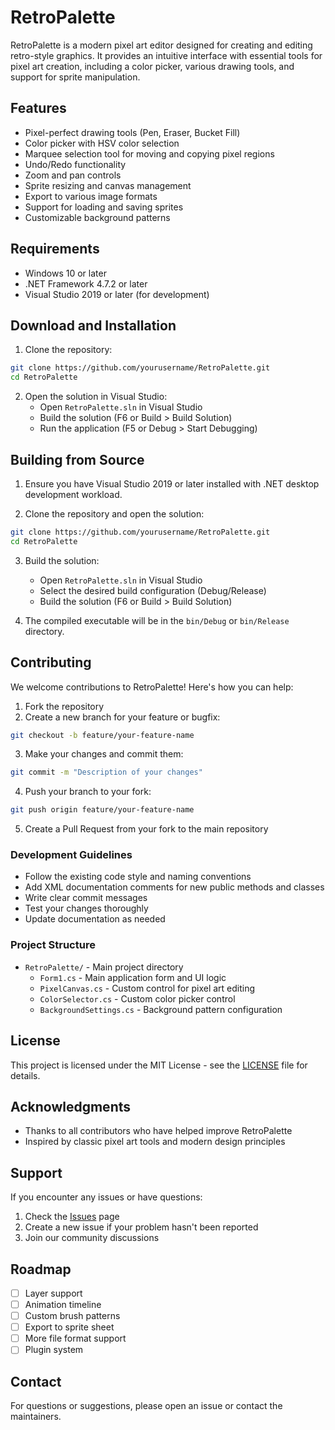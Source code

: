 # RetroPalette

RetroPalette is a modern pixel art editor designed for creating and editing retro-style graphics. It provides an intuitive interface with essential tools for pixel art creation, including a color picker, various drawing tools, and support for sprite manipulation.

## Features

- Pixel-perfect drawing tools (Pen, Eraser, Bucket Fill)
- Color picker with HSV color selection
- Marquee selection tool for moving and copying pixel regions
- Undo/Redo functionality
- Zoom and pan controls
- Sprite resizing and canvas management
- Export to various image formats
- Support for loading and saving sprites
- Customizable background patterns

## Requirements

- Windows 10 or later
- .NET Framework 4.7.2 or later
- Visual Studio 2019 or later (for development)

## Download and Installation

1. Clone the repository:
```bash
git clone https://github.com/yourusername/RetroPalette.git
cd RetroPalette
```

2. Open the solution in Visual Studio:
   - Open `RetroPalette.sln` in Visual Studio
   - Build the solution (F6 or Build > Build Solution)
   - Run the application (F5 or Debug > Start Debugging)

## Building from Source

1. Ensure you have Visual Studio 2019 or later installed with .NET desktop development workload.

2. Clone the repository and open the solution:
```bash
git clone https://github.com/yourusername/RetroPalette.git
cd RetroPalette
```

3. Build the solution:
   - Open `RetroPalette.sln` in Visual Studio
   - Select the desired build configuration (Debug/Release)
   - Build the solution (F6 or Build > Build Solution)

4. The compiled executable will be in the `bin/Debug` or `bin/Release` directory.

## Contributing

We welcome contributions to RetroPalette! Here's how you can help:

1. Fork the repository
2. Create a new branch for your feature or bugfix:
```bash
git checkout -b feature/your-feature-name
```

3. Make your changes and commit them:
```bash
git commit -m "Description of your changes"
```

4. Push your branch to your fork:
```bash
git push origin feature/your-feature-name
```

5. Create a Pull Request from your fork to the main repository

### Development Guidelines

- Follow the existing code style and naming conventions
- Add XML documentation comments for new public methods and classes
- Write clear commit messages
- Test your changes thoroughly
- Update documentation as needed

### Project Structure

- `RetroPalette/` - Main project directory
  - `Form1.cs` - Main application form and UI logic
  - `PixelCanvas.cs` - Custom control for pixel art editing
  - `ColorSelector.cs` - Custom color picker control
  - `BackgroundSettings.cs` - Background pattern configuration

## License

This project is licensed under the MIT License - see the [LICENSE](LICENSE) file for details.

## Acknowledgments

- Thanks to all contributors who have helped improve RetroPalette
- Inspired by classic pixel art tools and modern design principles

## Support

If you encounter any issues or have questions:
1. Check the [Issues](https://github.com/yourusername/RetroPalette/issues) page
2. Create a new issue if your problem hasn't been reported
3. Join our community discussions

## Roadmap

- [ ] Layer support
- [ ] Animation timeline
- [ ] Custom brush patterns
- [ ] Export to sprite sheet
- [ ] More file format support
- [ ] Plugin system

## Contact

For questions or suggestions, please open an issue or contact the maintainers.


